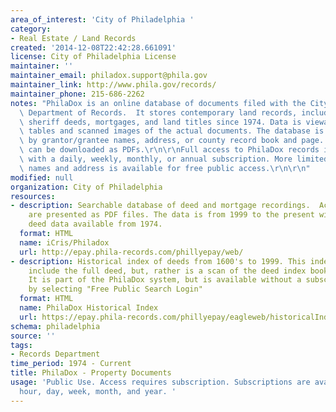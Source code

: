 ```yaml
---
area_of_interest: 'City of Philadelphia '
category:
- Real Estate / Land Records
created: '2014-12-08T22:42:28.661091'
license: City of Philadelphia License
maintainer: ''
maintainer_email: philadox.support@phila.gov
maintainer_link: http://www.phila.gov/records/
maintainer_phone: 215-686-2262
notes: "PhilaDox is an online database of documents filed with the City of Philadelphia\
  \ Department of Records.  It stores contemporary land records, including deeds,\
  \ sheriff deeds, mortgages, and land titles since 1974. Data is viewable as lists,\
  \ tables and scanned images of the actual documents. The database is searchable\
  \ by grantor/grantee names, address, or county record book and page.  Scanned documents\
  \ can be downloaded as PDFs.\r\n\r\nFull access to PhilaDox records is available\
  \ with a daily, weekly, monthly, or annual subscription. More limited search for\
  \ names and address is available for free public access.\r\n\r\n"
modified: null
organization: City of Philadelphia
resources:
- description: Searchable database of deed and mortgage recordings.  Actual deeds
    are presented as PDF files. The data is from 1999 to the present with some limited
    deed data available from 1974.
  format: HTML
  name: iCris/Philadox
  url: http://epay.phila-records.com/phillyepay/web/
- description: Historical index of deeds from 1600's to 1999. This index does not
    include the full deed, but, rather is a scan of the deed index books and pages.
    It is part of the PhilaDox system, but is available without a subscription fee
    by selecting "Free Public Search Login"
  format: HTML
  name: PhilaDox Historical Index
  url: https://epay.phila-records.com/phillyepay/eagleweb/historicalIndex.jsp
schema: philadelphia
source: ''
tags:
- Records Department
time_period: 1974 - Current
title: PhilaDox - Property Documents
usage: 'Public Use. Access requires subscription. Subscriptions are available per
  hour, day, week, month, and year. '
---
```


